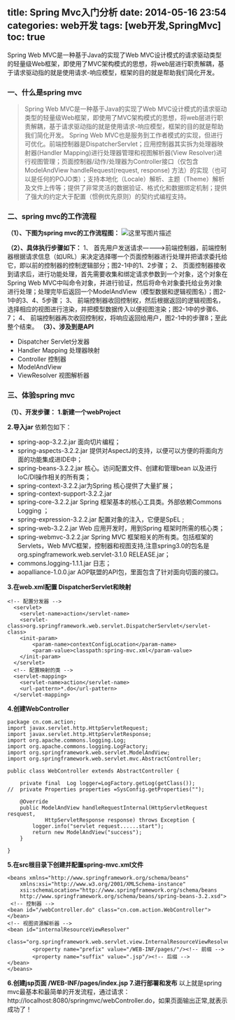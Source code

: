 title:  Spring Mvc入门分析
date: 2014-05-16 23:54
categories: web开发
tags: [web开发,SpringMvc]
toc: true
---
Spring Web MVC是一种基于Java的实现了Web MVC设计模式的请求驱动类型的轻量级Web框架，即使用了MVC架构模式的思想，将web层进行职责解耦，基于请求驱动指的就是使用请求-响应模型，框架的目的就是帮助我们简化开发。
<!--more-->
### **一、什么是spring mvc**
>Spring Web MVC是一种基于Java的实现了Web MVC设计模式的请求驱动类型的轻量级Web框架，即使用了MVC架构模式的思想，将web层进行职责解耦，基于请求驱动指的就是使用请求-响应模型，框架的目的就是帮助我们简化开发。
Spring Web MVC也是服务到工作者模式的实现，但进行可优化。前端控制器是DispatcherServlet；应用控制器其实拆为处理器映射器(Handler Mapping)进行处理器管理和视图解析器(View Resolver)进行视图管理；页面控制器/动作/处理器为Controller接口（仅包含ModelAndView handleRequest(request, response) 方法）的实现（也可以是任何的POJO类）；支持本地化（Locale）解析、主题（Theme）解析及文件上传等；提供了非常灵活的数据验证、格式化和数据绑定机制；提供了强大的约定大于配置（惯例优先原则）的契约式编程支持。
### **二、spring mvc的工作流程**
**（1）、下图为spring mvc的工作流程图：**
![这里写图片描述](http://img.blog.csdn.net/20151206200108756)

**（2）、具体执行步骤如下：**
1、 首先用户发送请求————>前端控制器，前端控制器根据请求信息（如URL）来决定选择哪一个页面控制器进行处理并把请求委托给它，即以前的控制器的控制逻辑部分；图2-1中的1、2步骤；
2、  页面控制器接收到请求后，进行功能处理，首先需要收集和绑定请求参数到一个对象，这个对象在Spring Web MVC中叫命令对象，并进行验证，然后将命令对象委托给业务对象进行处理；处理完毕后返回一个ModelAndView（模型数据和逻辑视图名）；图2-1中的3、4、5步骤；
3、  前端控制器收回控制权，然后根据返回的逻辑视图名，选择相应的视图进行渲染，并把模型数据传入以便视图渲染；图2-1中的步骤6、7；
4、  前端控制器再次收回控制权，将响应返回给用户，图2-1中的步骤8；至此整个结束。
**（3）、涉及到是API**
 - Dispatcher Servlet分发器
 - Handler Mapping 处理器映射
 - Controller 控制器
 - ModelAndView
 - ViewResolver 视图解析器

### **三、体验spring mvc**
**（1）、开发步骤：**
**1.新建一个webProject**

**2.导入jar**
 依赖包如下：

 - spring-aop-3.2.2.jar 面向切片编程；
 - spring-aspects-3.2.2.jar 提供对AspectJ的支持，以便可以方便的将面向方面的功能集成进IDE中；
 - spring-beans-3.2.2.jar 核心。访问配置文件、创建和管理bean 以及进行IoC/DI操作相关的所有类；
 - spring-context-3.2.2.jar为Spring 核心提供了大量扩展；
 - spring-context-support-3.2.2.jar
 - spring-core-3.2.2.jar Spring 框架基本的核心工具类。外部依赖Commons Logging ；
 - spring-expression-3.2.2.jar 配置对象的注入，它便是SpEL ;
 - spring-web-3.2.2.jar Web 应用开发时，用到Spring 框架时所需的核心类；
 - spring-webmvc-3.2.2.jar  Spring MVC 框架相关的所有类。包括框架的Servlets，Web
   MVC框架，控制器和视图支持,注意spring3.0的包名是 org.spingframework.web.servlet-3.1.0
   RELEASE.jar；
 - commons.logging-1.1.1.jar 日志；
 - aopalliance-1.0.0.jar AOP联盟的API包，里面包含了针对面向切面的接口。

**3.在web.xml配置 DispatcherServlet和映射**

```
<!-- 配置分发器 -->
  <servlet>
  	<servlet-name>action</servlet-name>
  	<servlet-class>org.springframework.web.servlet.DispatcherServlet</servlet-class>
  	<init-param>
  		<param-name>contextConfigLocation</param-name>
  		<param-value>classpath:spring-mvc.xml</param-value>
  	</init-param>
  </servlet>
  <!-- 配置映射的类 -->
  <servlet-mapping>
  	<servlet-name>action</servlet-name>
  	<url-pattern>*.do</url-pattern>
  </servlet-mapping>

```

**4.创建WebController**

```
package cn.com.action;
import javax.servlet.http.HttpServletRequest;
import javax.servlet.http.HttpServletResponse;
import org.apache.commons.logging.Log;
import org.apache.commons.logging.LogFactory;
import org.springframework.web.servlet.ModelAndView;
import org.springframework.web.servlet.mvc.AbstractController;

public class WebController extends AbstractController {
	
	private final  Log logger=LogFactory.getLog(getClass());
//	private Properties properties =SysConfig.getProperties("");

	@Override
	public ModelAndView handleRequestInternal(HttpServletRequest resquest,
			HttpServletResponse response) throws Exception {
		logger.info("servlet request......start");
		return new ModelAndView("success");
	}

}
```

**5.在src根目录下创建并配置spring-mvc.xml文件**

```
<beans xmlns="http://www.springframework.org/schema/beans"
    xmlns:xsi="http://www.w3.org/2001/XMLSchema-instance" 
    xsi:schemaLocation="http://www.springframework.org/schema/beans 			  
    http://www.springframework.org/schema/beans/spring-beans-3.2.xsd">
 <!-- 控制器 -->
<bean id="/webController.do" class="cn.com.action.WebController">
</bean>
<!-- 视图资源解析器 -->
<bean id="internalResourceViewResolver" 
	class="org.springframework.web.servlet.view.InternalResourceViewResolver">
		<property name="prefix" value="/WEB-INF/pages/"/><!-- 前缀 -->
		<property name="suffix" value=".jsp"/><!-- 后缀 -->
</bean>
</beans>

```

**6.创建jsp页面 /WEB-INF/pages/index.jsp**
**7.进行部署和发布**
以上就是spring mvc最基本和最简单的开发流程，通过请求：http://localhost:8080/springmvc/webController.do，如果页面输出正常,就表示成功了！